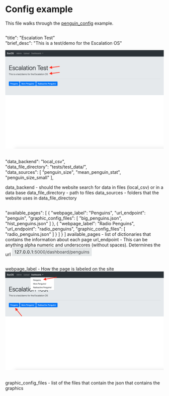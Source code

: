# Config example
This file walks through the [penguin_config](../../escalation/test_app_deploy_data/test_app_local_config.json)
  example.

##
"title": "Escalation Test"  
"brief_desc": "This is a test/demo for the Escalation OS"

![title](images/title.png)

##

"data_backend": "local_csv",  
"data_file_directory": "tests/test_data/",  
"data_sources": \[
    "penguin_size",
    "mean_penguin_stat",
    "penguin_size_small"
\],  

data_backend - should the website search for data in files (local_csv)
or in a data base
data_file_directory - path to files
data_sources - folders that the website uses in data_file_directory
##

"available_pages": \[
        {
            "webpage_label": "Penguins",
            "url_endpoint": "penguin",
            "graphic_config_files": \[
                "big_penguins.json",
                "hist_penguins.json"
            \]
        },
        {
            "webpage_label": "Radio Penguins",
            "url_endpoint": "radio_penguins",
            "graphic_config_files": \[
                "radio_penguins.json"
            \]
        }
    \]
}
\]
available_pages - list of dictionaries that contains the information about each page
url_endpoint - 
This can be anything alpha numeric and underscores (without spaces). Determines the url
![url](images/url.png)
##
webpage_label - How the page is labeled on the site
![page_name](images/page_names.png)
##
graphic_config_files - list of the files that contain the json that contains the graphics
